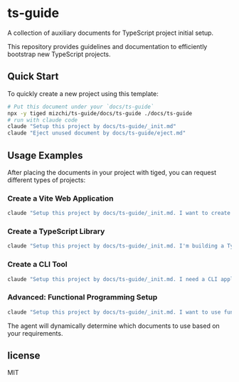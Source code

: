 # ts-guide

A collection of auxiliary documents for TypeScript project initial setup.

This repository provides guidelines and documentation to efficiently bootstrap new TypeScript projects.

## Quick Start

To quickly create a new project using this template:

```bash
# Put this document under your `docs/ts-guide`
npx -y tiged mizchi/ts-guide/docs/ts-guide ./docs/ts-guide
# run with claude code
claude "Setup this project by docs/ts-guide/_init.md"
claude "Eject unused document by docs/ts-guide/eject.md"
```

## Usage Examples

After placing the documents in your project with tiged, you can request different types of projects:

### Create a Vite Web Application

```bash
claude "Setup this project by docs/ts-guide/_init.md. I want to create a Vite web application with React and TypeScript"
```

### Create a TypeScript Library

```bash
claude "Setup this project by docs/ts-guide/_init.md. I'm building a TypeScript library that will be published to npm"
```

### Create a CLI Tool

```bash
claude "Setup this project by docs/ts-guide/_init.md. I need a CLI application with command parsing and TypeScript support"
```

### Advanced: Functional Programming Setup

```bash
claude "Setup this project by docs/ts-guide/_init.md. I want to use functional programming patterns with fp-ts or neverthrow"
```

The agent will dynamically determine which documents to use based on your requirements.

## license

MIT
